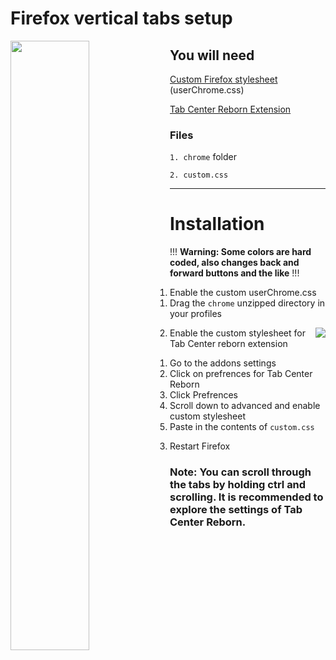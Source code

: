 # Firefox vertical tabs setup

<img align="left" width="50%" height="50%" src="https://cdn.discordapp.com/attachments/1030274959886532618/1030466755216277594/unknown.png">

## You will need

[Custom Firefox stylesheet](https://www.reddit.com/r/firefox/wiki/userchrome/) (userChrome.css)

[Tab Center Reborn Extension](https://addons.mozilla.org/en-US/firefox/addon/tabcenter-reborn/)

### Files
`1. chrome` folder

`2. custom.css`

---
# Installation

!!! **Warning: Some colors are hard coded, also changes back and forward buttons and the like** !!!

1. Enable the custom userChrome.css
   1. Drag the `chrome` unzipped directory in your profiles

 <img align="right" src="https://cdn.discordapp.com/attachments/1029287786433486899/1029316236095520798/unknown.png">

2. Enable the custom stylesheet for Tab Center reborn extension
     1. Go to the addons settings
     2. Click on prefrences for Tab Center Reborn
     3. Click Prefrences
     4. Scroll down to advanced and enable custom stylesheet
     5. Paste in the contents of `custom.css`

3. Restart Firefox

### Note: You can scroll through the tabs by holding ctrl and scrolling. It is recommended to explore the settings of Tab Center Reborn.
